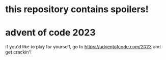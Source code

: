# this repository contains spoilers!

# advent of code 2023

if you'd like to play for yourself, go to https://adventofcode.com/2023 and get crackin'!

